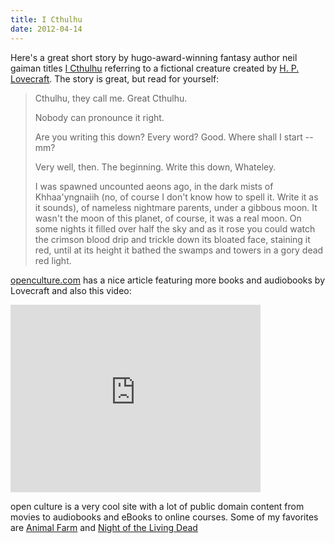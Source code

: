 ```yaml
---
title: I Cthulhu
date: 2012-04-14
---
```

Here's a great short story by hugo-award-winning fantasy author neil gaiman titles <a href="https://www.neilgaiman.com/p/Cool_Stuff/Short_Stories/I_Cthulhu">I Cthulhu</a> referring to a fictional creature created by <a href="https://en.wikipedia.org/wiki/Cthulhu">H. P. Lovecraft</a>. The story is great, but read for yourself:

<blockquote>
Cthulhu, they call me. Great Cthulhu.

Nobody can pronounce it right.

Are you writing this down? Every word? Good. Where shall I start -- mm?

Very well, then. The beginning. Write this down, Whateley.

I was spawned uncounted aeons ago, in the dark mists of Khhaa'yngnaiih (no, of course I don't know how to spell it. Write it as it sounds), of nameless nightmare parents, under a gibbous moon. It wasn't the moon of this planet, of course, it was a real moon. On some nights it filled over half the sky and as it rose you could watch the crimson blood drip and trickle down its bloated face, staining it red, until at its height it bathed the swamps and towers in a gory dead red light.
</blockquote>

<a href="https://www.openculture.com/2012/04/the_works_of_hp_lovecraft_text_audio_and_now_graphic_novel.html">openculture.com</a> has a nice article featuring more books and audiobooks by Lovecraft and also this video:
<iframe src="https://player.vimeo.com/video/40091007?title=0&amp;byline=0&amp;portrait=0&amp;color=f0000c" width="400" height="300" frameborder="0" webkitAllowFullScreen mozallowfullscreen allowFullScreen></iframe>

open culture is a very cool site with a lot of public domain content from movies to audiobooks and eBooks to online courses. Some of my favorites are <a href="https://www.openculture.com/2012/01/orwells_1984_animal_farm_adapted_to_film.html">Animal Farm</a> and <a href="https://www.youtube.com/watch?v=85C2JnZOY4k">Night of the Living Dead</a>
